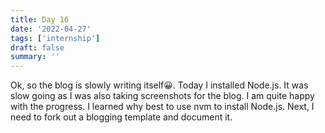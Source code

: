 ```yaml
---
title: Day 16
date: '2022-04-27'
tags: ['internship']
draft: false
summary: ''
---
```


Ok, so the blog is slowly writing itself😀. Today I installed Node.js. It was slow going as I was also taking screenshots for the blog. I am quite happy with the progress. I learned why best to use nvm to install Node.js. Next, I need to fork out a blogging template and document it.